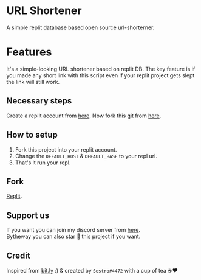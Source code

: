 # URL Shortener
A simple replit database based open source url-shorterner.
# Features
It's a simple-looking URL shortener based on replit DB. The key feature is if you made any short link with this script even if your replit project gets slept the link will still work.
## Necessary steps
Create a replit account from [here](https://replit.com/). Now fork this git from [here](https://repl.it/github/odd-coder/url-shortener).
## How to setup
1. Fork this project into your replit account.
2. Change the `DEFAULT_HOST` & `DEFAULT_BASE` to your repl url.
3. That's it run your repl.
## Fork
[Replit](https://repl.it/github/odd-coder/url-shortener).
## Support us
If you want you can join my discord server from [here](https://discord.gg/7KtdeePrHV).<br/>
Bytheway you can also star 🌟 this project if you want.
## Credit
Inspired from [bit.ly](htpps://bit.ly) :) & created by `Sestro#4472` with a cup of tea ☕❤
